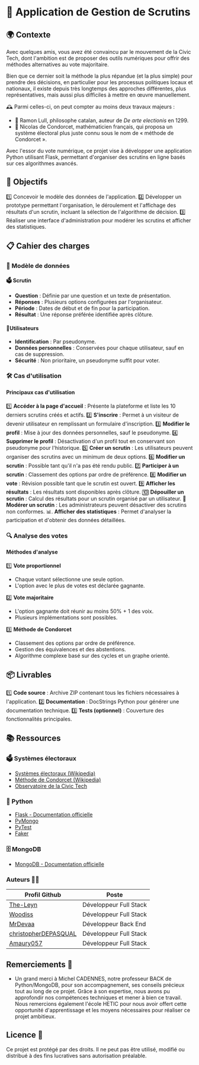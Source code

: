 # 🌟 Application de Gestion de Scrutins

## 🌍 Contexte

Avec quelques amis, vous avez été convaincu par le mouvement de la Civic Tech, dont l'ambition est de proposer des outils numériques pour offrir des méthodes alternatives au vote majoritaire.

Bien que ce dernier soit la méthode la plus répandue (et la plus simple) pour prendre des décisions, en particulier pour les processus politiques locaux et nationaux, il existe depuis très longtemps des approches différentes, plus représentatives, mais aussi plus difficiles à mettre en œuvre manuellement.

🕰️ Parmi celles-ci, on peut compter au moins deux travaux majeurs :

- 📜 Ramon Lull, philosophe catalan, auteur de *De arte electionis* en 1299.
- 🧮 Nicolas de Condorcet, mathématicien français, qui proposa un système électoral plus juste connu sous le nom de « méthode de Condorcet ».

Avec l'essor du vote numérique, ce projet vise à développer une application Python utilisant Flask, permettant d'organiser des scrutins en ligne basés sur ces algorithmes avancés.

## 🎯 Objectifs

1️⃣ Concevoir le modèle des données de l'application.
2️⃣ Développer un prototype permettant l'organisation, le déroulement et l'affichage des résultats d'un scrutin, incluant la sélection de l'algorithme de décision.
3️⃣ Réaliser une interface d'administration pour modérer les scrutins et afficher des statistiques.

## 📋 Cahier des charges

### 📂 Modèle de données

#### 🗳️ Scrutin
- **Question** : Définie par une question et un texte de présentation.
- **Réponses** : Plusieurs options configurées par l'organisateur.
- **Période** : Dates de début et de fin pour la participation.
- **Résultat** : Une réponse préférée identifiée après clôture.

#### 👤Utilisateurs
- **Identification** : Par pseudonyme.
- **Données personnelles** : Conservées pour chaque utilisateur, sauf en cas de suppression.
- **Sécurité** : Non prioritaire, un pseudonyme suffit pour voter.

### 🛠️ Cas d'utilisation

#### Principaux cas d'utilisation

1️⃣ **Accéder à la page d'accueil** : Présente la plateforme et liste les 10 derniers scrutins créés et actifs.
2️⃣ **S'inscrire** : Permet à un visiteur de devenir utilisateur en remplissant un formulaire d'inscription.
3️⃣ **Modifier le profil** : Mise à jour des données personnelles, sauf le pseudonyme.
4️⃣ **Supprimer le profil** : Désactivation d'un profil tout en conservant son pseudonyme pour l'historique.
5️⃣ **Créer un scrutin** : Les utilisateurs peuvent organiser des scrutins avec un minimum de deux options.
6️⃣ **Modifier un scrutin** : Possible tant qu'il n'a pas été rendu public.
7️⃣ **Participer à un scrutin** : Classement des options par ordre de préférence.
8️⃣ **Modifier un vote** : Révision possible tant que le scrutin est ouvert.
9️⃣ **Afficher les résultats** : Les résultats sont disponibles après clôture.
🔟 **Dépouiller un scrutin** : Calcul des résultats pour un scrutin organisé par un utilisateur.
🔢 **Modérer un scrutin** : Les administrateurs peuvent désactiver des scrutins non conformes.
📊. **Afficher des statistiques** : Permet d'analyser la participation et d'obtenir des données détaillées.

### 🔍 Analyse des votes

#### Méthodes d'analyse

1️⃣ **Vote proportionnel**
   - Chaque votant sélectionne une seule option.
   - L'option avec le plus de votes est déclarée gagnante.

2️⃣ **Vote majoritaire**
   - L'option gagnante doit réunir au moins 50% + 1 des voix.
   - Plusieurs implémentations sont possibles.

3️⃣ **Méthode de Condorcet**
   - Classement des options par ordre de préférence.
   - Gestion des équivalences et des abstentions.
   - Algorithme complexe basé sur des cycles et un graphe orienté.

## 📦 Livrables

1️⃣ **Code source** : Archive ZIP contenant tous les fichiers nécessaires à l'application.
2️⃣ **Documentation** : DocStrings Python pour générer une documentation technique.
3️⃣ **Tests (optionnel)** : Couverture des fonctionnalités principales.

## 📚 Ressources

### 🗳️ Systèmes électoraux
- [Systèmes électoraux (Wikipedia)](https://fr.wikipedia.org/wiki/Syst%C3%A8me_%C3%A9lectoral)
- [Méthode de Condorcet (Wikipedia)](https://fr.wikipedia.org/wiki/M%C3%A9thode_de_Condorcet)
- [Observatoire de la Civic Tech](https://civictechobservatory.org/)

### 🐍 Python
- [Flask - Documentation officielle](https://flask.palletsprojects.com/)
- [PyMongo](https://pymongo.readthedocs.io/)
- [PyTest](https://docs.pytest.org/)
- [Faker](https://faker.readthedocs.io/)

### 🗄️ MongoDB
- [MongoDB - Documentation officielle](https://www.mongodb.com/docs/)

### Auteurs 👨‍💻

| Profil Github                                                   | Poste                  |
|-----------------------------------------------------------------|------------------------|
| [The-Leyn](https://github.com/The-Leyn)                         | Développeur Full Stack |
| [Woodiss](https://github.com/Woodiss)                           | Développeur Full Stack |
| [MrDevaa](https://github.com/MrDevaa)                           | Développeur Back End   |
| [christopherDEPASQUAL](https://github.com/christopherDEPASQUAL) | Développeur Full Stack |
| [Amaury057](https://github.com/Amaury057)                       | Développeur Full Stack |

## Remerciements 💬

- Un grand merci à Michel CADENNES, notre professeur BACK de Python/MongoDB, pour son accompagnement, ses conseils précieux tout au long de ce projet. Grâce à son expertise, nous avons pu approfondir nos compétences techniques et mener à bien ce travail.
Nous remercions également l'école HETIC pour nous avoir offert cette opportunité d'apprentissage et les moyens nécessaires pour réaliser ce projet ambitieux.

## Licence 📜

Ce projet est protégé par des droits. Il ne peut pas être utilisé, modifié ou distribué à des fins lucratives sans autorisation préalable.
